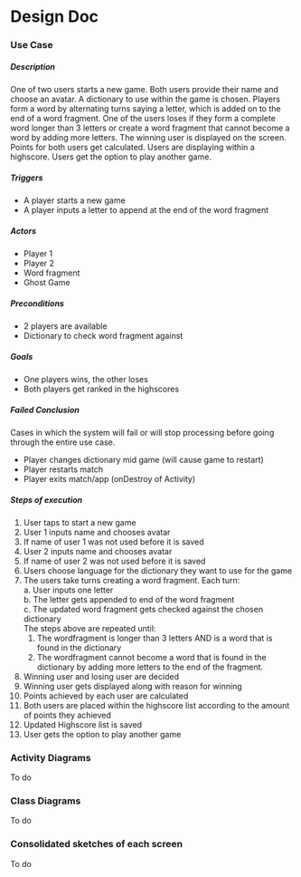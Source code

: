 # Design Doc  

### Use Case 

##### Description  

One of two users starts a new game. Both users provide their name and choose an avatar. A dictionary to use within the game is chosen. Players form a word by alternating turns saying a letter, which is added on to the end of a word fragment. One of the users loses if they form a complete word longer than 3 letters or create a word fragment that cannot become a word by adding more letters. The winning user is displayed on the screen. Points for both users get calculated. Users are displaying within a highscore. Users get the option to play another game.  

##### Triggers  
-	A player starts a new game
-	A player inputs a letter to append at the end of the word fragment

##### Actors  
-	Player 1
-	Player 2
-	Word fragment
-	Ghost Game

##### Preconditions  
-	2 players are available
-	Dictionary to check word fragment against

##### Goals  
-	One players wins, the other loses
-	Both players get ranked in the highscores

##### Failed Conclusion  
Cases in which the system will fail or will stop processing before going through the entire use case.
-	Player changes dictionary mid game (will cause game to restart)
-	Player restarts match
-	Player exits match/app (onDestroy of Activity)

##### Steps of execution  
1.	User taps to start a new game
2.	User 1 inputs name and chooses avatar
3.	If name of user 1 was not used before it is saved 
4.	User 2 inputs name and chooses avatar
5.	If name of user 2 was not used before it is saved
6.	Users choose language for the dictionary they want to use for the game
7.	The users take turns creating a word fragment. Each turn:  
  a.	User inputs one letter  
  b.	The letter gets appended to end of the word fragment  
  c.	The updated word fragment gets checked against the chosen dictionary    
  The steps above are repeated until:
    1.	The wordfragment is longer than 3 letters AND is a word that is found in the dictionary
    2.	The wordfragment cannot become a word that is found in the dictionary by adding more letters to the end of the fragment.
8.	Winning user and losing user are decided
9.	Winning user gets displayed along with reason for winning
10.	Points achieved by each user are calculated
11.	Both users are placed within the highscore list according to the amount of points they achieved
12.	Updated Highscore list is saved
13.	User gets the option to play another game  

### Activity Diagrams  

To do  

### Class Diagrams  

To do  

### Consolidated sketches of each screen  

To do




